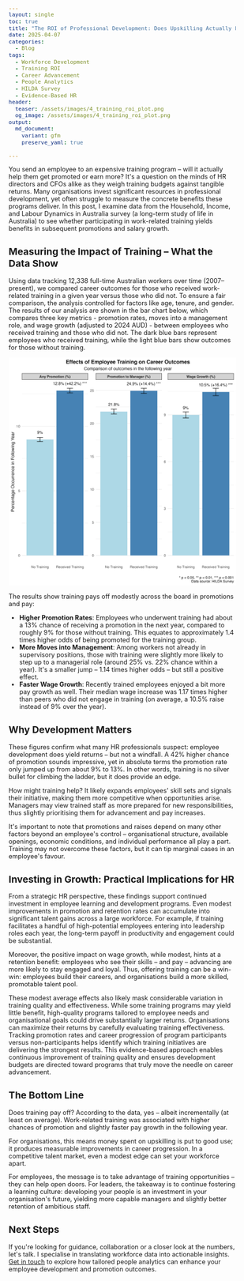 ```yaml
---
layout: single
toc: true
title: "The ROI of Professional Development: Does Upskilling Actually Lead to Career Advancement?"
date: 2025-04-07
categories:
  - Blog
tags:
  - Workforce Development
  - Training ROI
  - Career Advancement
  - People Analytics
  - HILDA Survey
  - Evidence-Based HR
header:
  teaser: /assets/images/4_training_roi_plot.png
  og_image: /assets/images/4_training_roi_plot.png
output: 
  md_document:
    variant: gfm
    preserve_yaml: true

---
```


<style>
  body {
    font-size: 0.8em; /* Adjust font size just for this page */
  }
</style>

You send an employee to an expensive training program – will it actually help them get promoted or earn more? It's a question on the minds of HR directors and CFOs alike as they weigh training budgets against tangible returns. Many organisations invest significant resources in professional development, yet often struggle to measure the concrete benefits these programs deliver. In this post, I examine data from the Household, Income, and Labour Dynamics in Australia survey (a long-term study of life in Australia) to see whether participating in work-related training yields benefits in subsequent promotions and salary growth.

## Measuring the Impact of Training – What the Data Show

Using data tracking 12,338 full-time Australian workers over time (2007–present), we compared career outcomes for those who received work-related training in a given year versus those who did not. To ensure a fair comparison, the analysis controlled for factors like age, tenure, and gender. The results of our analysis are shown in the bar chart below, which compares three key metrics - promotion rates, moves into a management role, and wage growth (adjusted to 2024 AUD) - between employees who received training and those who did not. The dark blue bars represent employees who received training, while the light blue bars show outcomes for those without training. 

![](/assets/images/4_training_roi_plot.png)

The results show training pays off modestly across the board in promotions and pay:

- **Higher Promotion Rates**: Employees who underwent training had about a 13% chance of receiving a promotion in the next year, compared to roughly 9% for those without training. This equates to approximately 1.4 times higher odds of being promoted for the training group.
- **More Moves into Management**: Among workers not already in supervisory positions, those with training were slightly more likely to step up to a managerial role (around 25% vs. 22% chance within a year). It's a smaller jump – 1.14 times higher odds – but still a positive effect.
- **Faster Wage Growth**: Recently trained employees enjoyed a bit more pay growth as well. Their median wage increase was 1.17 times higher than peers who did not engage in training (on average, a 10.5% raise instead of 9% over the year).

## Why Development Matters

These figures confirm what many HR professionals suspect: employee development does yield returns – but not a windfall. A 42% higher chance of promotion sounds impressive, yet in absolute terms the promotion rate only jumped up from about 9% to 13%. In other words, training is no silver bullet for climbing the ladder, but it does provide an edge.

How might training help? It likely expands employees' skill sets and signals their initiative, making them more competitive when opportunities arise. Managers may view trained staff as more prepared for new responsibilities, thus slightly prioritising them for advancement and pay increases.

It's important to note that promotions and raises depend on many other factors beyond an employee's control – organisational structure, available openings, economic conditions, and individual performance all play a part. Training may not overcome these factors, but it can tip marginal cases in an employee's favour.

## Investing in Growth: Practical Implications for HR

From a strategic HR perspective, these findings support continued investment in employee learning and development programs. Even modest improvements in promotion and retention rates can accumulate into significant talent gains across a large workforce. For example, if training facilitates a handful of high-potential employees entering into leadership roles each year, the long-term payoff in productivity and engagement could be substantial.

Moreover, the positive impact on wage growth, while modest, hints at a retention benefit: employees who see their skills – and pay – advancing are more likely to stay engaged and loyal. Thus, offering training can be a win-win: employees build their careers, and organisations build a more skilled, promotable talent pool.

These modest average effects also likely mask considerable variation in training quality and effectiveness. While some training programs may yield little benefit, high-quality programs tailored to employee needs and organisational goals could drive substantially larger returns. Organisations can maximize their returns by carefully evaluating training effectiveness. Tracking promotion rates and career progression of program participants versus non-participants helps identify which training initiatives are delivering the strongest results. This evidence-based approach enables continuous improvement of training quality and ensures development budgets are directed toward programs that truly move the needle on career advancement.

## The Bottom Line

Does training pay off? According to the data, yes – albeit incrementally (at least on average). Work-related training was associated with higher chances of promotion and slightly faster pay growth in the following year.

For organisations, this means money spent on upskilling is put to good use; it produces measurable improvements in career progression. In a competitive talent market, even a modest edge can set your workforce apart.

For employees, the message is to take advantage of training opportunities – they can help open doors. For leaders, the takeaway is to continue fostering a learning culture: developing your people is an investment in your organisation's future, yielding more capable managers and slightly better retention of ambitious staff.

## Next Steps

If you're looking for guidance, collaboration or a closer look at the numbers, let's talk. I specialise in translating workforce data into actionable insights. [Get in touch](mailto:t.ballard@uq.edu.au) to explore how tailored people analytics can enhance your employee development and promotion outcomes.
